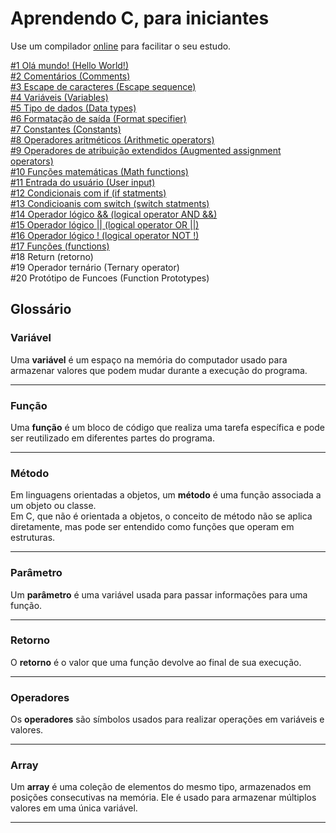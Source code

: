 # Aprendendo C, para iniciantes 

Use um compilador [online](https://www.programiz.com/c-programming/online-compiler/) para facilitar o seu estudo.

[#1 Olá mundo! (Hello World!)](https://github.com/HudsonSchumaker/aprendendo-c/blob/main/hello_world/main.c)<br>
[#2 Comentários (Comments)](https://github.com/HudsonSchumaker/aprendendo-c/blob/main/comments/main.c)<br>
[#3 Escape de caracteres (Escape sequence)](https://github.com/HudsonSchumaker/aprendendo-c/blob/main/escape_sequence/main.c)<br>
[#4 Variáveis (Variables)](https://github.com/HudsonSchumaker/aprendendo-c/blob/main/variables/main.c)<br>
[#5 Tipo de dados (Data types)](https://github.com/HudsonSchumaker/aprendendo-c/blob/main/data_types/main.c)<br>
[#6 Formatação de saída (Format specifier)](https://github.com/HudsonSchumaker/aprendendo-c/blob/main/format_specifier/main.c)<br>
[#7 Constantes (Constants)](https://github.com/HudsonSchumaker/aprendendo-c/blob/main/constants/main.c)<br>
[#8 Operadores aritméticos (Arithmetic operators)](https://github.com/HudsonSchumaker/aprendendo-c/blob/main/arithmetic_operators/main.c)<br>
[#9 Operadores de atribuição extendidos (Augmented assignment operators)](https://github.com/HudsonSchumaker/aprendendo-c/tree/main/augmented_assignment_operators/main.c)<br>
[#10 Funções matemáticas (Math functions)](https://github.com/HudsonSchumaker/aprendendo-c/blob/main/math_functions/main.c)<br>
[#11 Entrada do usuário (User input)](https://github.com/HudsonSchumaker/aprendendo-c/blob/main/user_input/main.c)<br>
[#12 Condicionais com if (if statments)](https://github.com/HudsonSchumaker/aprendendo-c/blob/main/if_statments/main.c)<br>
[#13 Condicioanis com switch (switch statments)](https://github.com/HudsonSchumaker/aprendendo-c/blob/main/switch_statments/main.c)<br>
[#14 Operador lógico && (logical operator AND &&)](https://github.com/HudsonSchumaker/aprendendo-c/blob/main/logical_operator_and/main.c)<br>
[#15 Operador lógico || (logical operator OR ||)](https://github.com/HudsonSchumaker/aprendendo-c/blob/main/logical_operator_or/main.c)<br>
[#16 Operador lógico ! (logical operator NOT !)](https://github.com/HudsonSchumaker/aprendendo-c/blob/main/logical_operator_not/main.c)<br>
[#17 Funções (functions)](https://github.com/HudsonSchumaker/aprendendo-c/blob/main/functions/main.c) <br>
#18 Return (retorno) <br>
#19 Operador ternário (Ternary operator) <br>
#20 Protótipo de Funcoes (Function Prototypes)

## Glossário

### Variável
Uma **variável** é um espaço na memória do computador usado para armazenar valores que podem mudar durante a execução do programa.

---

### Função
Uma **função** é um bloco de código que realiza uma tarefa específica e pode ser reutilizado em diferentes partes do programa.

---

### Método
Em linguagens orientadas a objetos, um **método** é uma função associada a um objeto ou classe.  
Em C, que não é orientada a objetos, o conceito de método não se aplica diretamente, mas pode ser entendido como funções que operam em estruturas.

---

### Parâmetro
Um **parâmetro** é uma variável usada para passar informações para uma função.

---

### Retorno
O **retorno** é o valor que uma função devolve ao final de sua execução.

---

### Operadores
Os **operadores** são símbolos usados para realizar operações em variáveis e valores.

---

### Array
Um **array** é uma coleção de elementos do mesmo tipo, armazenados em posições consecutivas na memória. Ele é usado para armazenar múltiplos valores em uma única variável.

---

